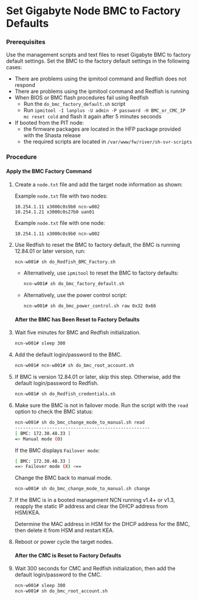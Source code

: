 # Set Gigabyte Node BMC to Factory Defaults

### Prerequisites

Use the management scripts and text files to reset Gigabyte BMC to factory default settings. Set the BMC to the factory default settings in the following cases:

- There are problems using the ipmitool command and Redfish does not respond
- There are problems using the ipmitool command and Redfish is running
- When BIOS or BMC flash procedures fail using Redfish
  - Run the `do_bmc_factory_default.sh` script
  - Run `ipmitool -I lanplus -U admin -P password -H BMC_or_CMC_IP mc reset cold` and flash it again after 5 minutes seconds
- If booted from the PIT node:
  - the firmware packages are located in the HFP package provided with the Shasta release
  - the required scripts are located in `/var/www/fw/river/sh-svr-scripts`

### Procedure

#### Apply the BMC Factory Command

1.  Create a `node.txt` file and add the target node information as shown:

    Example `node.txt` file with two nodes:

    ```screen
    10.254.1.11 x3000c0s9b0 ncn-w002
    10.254.1.21 x3000c0s27b0 uan01
    ```

    Example `node.txt` file with one node:

    ```screen
    10.254.1.11 x3000c0s9b0 ncn-w002
    ```

2. Use Redfish to reset the BMC to factory default, the BMC is running 12.84.01 or later version, run:

      ```bash
      ncn-w001# sh do_Redfish_BMC_Factory.sh
      ```

   - Alternatively, use `ipmitool` to reset the BMC to factory defaults:

      ```bash
      ncn-w001# sh do_bmc_factory_default.sh
      ```

   - Alternatively, use the power control script:

      ```bash
      ncn-w001# sh do_bmc_power_control.sh raw 0x32 0x66
      ```

   #### After the BMC has Been Reset to Factory Defaults

3. Wait five minutes for BMC and Redfish initialization.

   ```bash
   ncn-w001# sleep 300
   ```

4. Add the default login/password to the BMC.

   ```bash
   ncn-w001# ncn-w001# sh do_bmc_root_account.sh
   ```

5. If BMC is version 12.84.01 or later, skip this step. Otherwise, add the default login/password to Redfish.

   ```bash
   ncn-w001# sh do_Redfish_credentials.sh
   ```

6. Make sure the BMC is not in failover mode. Run the script with the `read` option to check the BMC status:

   ```bash
   ncn-w001# sh do_bmc_change_mode_to_manual.sh read
   ---------------------------------------------------
   [ BMC: 172.30.48.33 ]
   => Manual mode (O)
   ```

   If the BMC displays `Failover mode`:

   ```bash
   [ BMC: 172.30.48.33 ]
   ==> Failover mode (X) <==
   ```

   Change the BMC back to manual mode.

   ```bash
   ncn-w001# sh do_bmc_change_mode_to_manual.sh change
   ```

7. If the BMC is in a booted management NCN running v1.4+ or v1.3, reapply the static IP address and clear the DHCP address from HSM/KEA.

   Determine the MAC address in HSM for the DHCP address for the BMC, then delete it from HSM and restart KEA.

8. Reboot or power cycle the target nodes.

   #### After the CMC is Reset to Factory Defaults

9. Wait 300 seconds for CMC and Redfish initialization, then add the default login/password to the CMC.

   ```bash
   ncn-w001# sleep 300
   ncn-w001# sh do_bmc_root_account.sh
   ```

